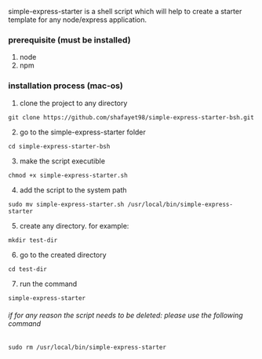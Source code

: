 simple-express-starter is a shell script which will help to create a starter template for any node/express application.

### prerequisite (must be installed)
1. node
2. npm

### installation process (mac-os)

1. clone the project to any directory
```
git clone https://github.com/shafayet98/simple-express-starter-bsh.git
```
2. go to the simple-express-starter folder
```
cd simple-express-starter-bsh
```
3. make the script executible 
```
chmod +x simple-express-starter.sh
```
4. add the script to the system path
```
sudo mv simple-express-starter.sh /usr/local/bin/simple-express-starter
```

5. create any directory. for example:

```
mkdir test-dir
```

6. go to the created directory

```
cd test-dir
```

7. run the command
```
simple-express-starter
```

###### if for any reason the script needs to be deleted: please use the following command
```
sudo rm /usr/local/bin/simple-express-starter
```